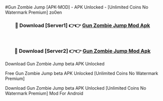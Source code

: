 #Gun Zombie Jump [APK-MOD] - APK Unlocked - [Unlimited Coins No Watermark Premium] zo0en



<div align="center">

<h3>🔴 Download [Server1] 👉👉 <a href="https://momento.my/?title=Gun_Zombie_Jump">Gun Zombie Jump Mod Apk</a></h3><br>

<h3>🔴 Download [Server2] 👉👉 <a href="https://momento.my/?title=Gun_Zombie_Jump">Gun Zombie Jump Mod Apk</a></h3>
</div>



Download Gun Zombie Jump beta APK Unlocked

Free Gun Zombie Jump beta APK Unlocked [Unlimited Coins No Watermark Premium]

Download Gun Zombie Jump beta APK Unlocked [Unlimited Coins No Watermark Premium] Mod For Android
